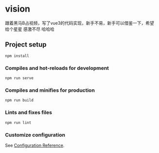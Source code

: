 # vision
跟着黑马B占视频，写了vue3的代码实现，新手不易，新手可以借鉴一下，希望给个星星  感激不尽 哈哈哈

## Project setup
```
npm install
```

### Compiles and hot-reloads for development
```
npm run serve
```

### Compiles and minifies for production
```
npm run build
```

### Lints and fixes files
```
npm run lint
```

### Customize configuration
See [Configuration Reference](https://cli.vuejs.org/config/).
